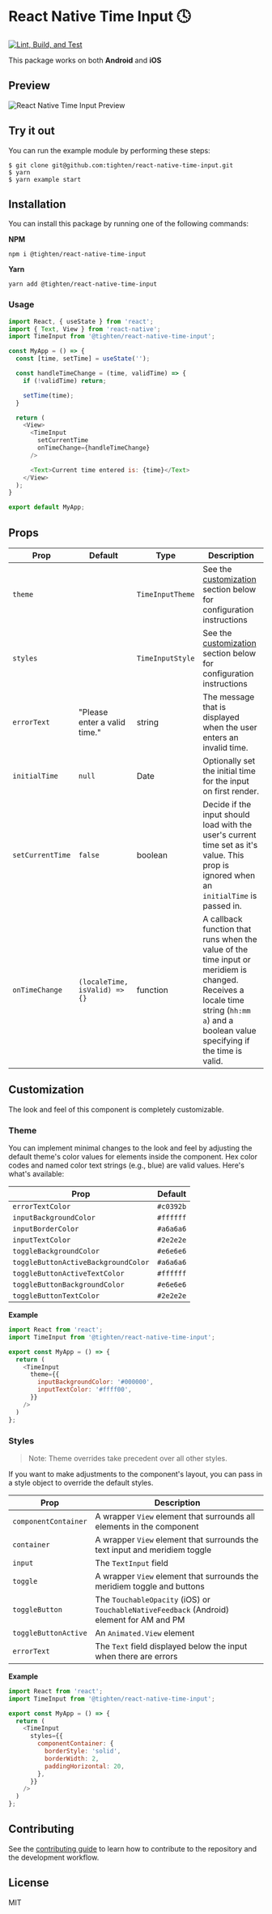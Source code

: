 # React Native Time Input 🕓

[![Lint, Build, and Test](https://github.com/tighten/react-native-time-input/workflows/Build%20and%20Test/badge.svg?branch=main)](https://github.com/tighten/react-native-time-input/actions?query=workflow%3A%22Build+and+Test%22)

This package works on both **Android** and **iOS**

## Preview

![React Native Time Input Preview](https://github.com/tighten/react-native-time-input/blob/HEAD/preview.gif?raw=true)

## Try it out

You can run the example module by performing these steps:

```
$ git clone git@github.com:tighten/react-native-time-input.git
$ yarn
$ yarn example start
```

## Installation

You can install this package by running one of the following  commands:

**NPM**

`npm i @tighten/react-native-time-input`

**Yarn**

`yarn add @tighten/react-native-time-input`

### Usage

```js
import React, { useState } from 'react';
import { Text, View } from 'react-native';
import TimeInput from '@tighten/react-native-time-input';

const MyApp = () => {
  const [time, setTime] = useState('');

  const handleTimeChange = (time, validTime) => {
    if (!validTime) return;

    setTime(time);
  }

  return (
    <View>
      <TimeInput 
        setCurrentTime 
        onTimeChange={handleTimeChange} 
      />

      <Text>Current time entered is: {time}</Text>
    </View>
  );
}

export default MyApp;
```

## Props

| Prop         | Default     | Type        | Description |
| ------------ | ----------- | ----------- | ----------- |
| `theme` |  | `TimeInputTheme` | See the [customization](#customization) section below for configuration instructions |
| `styles` |  | `TimeInputStyle` | See the [customization](#customization) section below for configuration instructions |
| `errorText` | "Please enter a valid time." | string | The message that is displayed when the user enters an invalid time.  |
| `initialTime` | `null` | Date | Optionally set the initial time for the input on first render. |
| `setCurrentTime` | `false` | boolean | Decide if the input should load with the user's current time set as it's value. This prop is ignored when an `initialTime` is passed in. |
| `onTimeChange` | `(localeTime, isValid) => {}` | function | A callback function that runs when the value of the time input or meridiem is changed. Receives a locale time string (`hh:mm a`) and a boolean value specifying if the time is valid. |

## Customization

The look and feel of this component is completely customizable.

### Theme

You can implement minimal changes to the look and feel by adjusting the default theme's color values for elements inside the component. Hex color codes and named color text strings (e.g., blue) are valid values. 
Here's what's available:

| Prop        | Default    |
| ----------- | ----------- |
| `errorTextColor`| `#c0392b` |
| `inputBackgroundColor`   | `#ffffff` |
| `inputBorderColor`   | `#a6a6a6` |
| `inputTextColor`   | `#2e2e2e` |
| `toggleBackgroundColor` | `#e6e6e6` |
| `toggleButtonActiveBackgroundColor` | `#a6a6a6` |
| `toggleButtonActiveTextColor` | `#ffffff` |
| `toggleButtonBackgroundColor` | `#e6e6e6` |
| `toggleButtonTextColor` | `#2e2e2e` |

**Example**

```js
import React from 'react';
import TimeInput from '@tighten/react-native-time-input';

export const MyApp = () => {
  return (
    <TimeInput 
      theme={{
        inputBackgroundColor: '#000000',
        inputTextColor: '#ffff00',
      }} 
    />
  )
};
```

### Styles

> Note: Theme overrides take precedent over all other styles.

If you want to make adjustments to the component's layout, you can pass in a style object to override the default styles.

| Prop        | Description |
| ----------- | ----------- |
| `componentContainer`| A wrapper `View` element that surrounds all elements in the component |
| `container`   | A wrapper `View` element that surrounds the text input and meridiem toggle |
| `input`   | The `TextInput` field |
| `toggle`   | A wrapper `View` element that surrounds the meridiem toggle and buttons |
| `toggleButton` | The `TouchableOpacity` (iOS) or `TouchableNativeFeedback` (Android) element for AM and PM |
| `toggleButtonActive` | An `Animated.View` element |
| `errorText` | The `Text` field displayed below the input when there are errors |

**Example**

```js
import React from 'react';
import TimeInput from '@tighten/react-native-time-input';

export const MyApp = () => {
  return (
    <TimeInput 
      styles={{
        componentContainer: {
          borderStyle: 'solid',
          borderWidth: 2,
          paddingHorizontal: 20,
        },
      }} 
    />
  )
};
```

## Contributing

See the [contributing guide](CONTRIBUTING.md) to learn how to contribute to the repository and the development workflow.

## License

MIT
